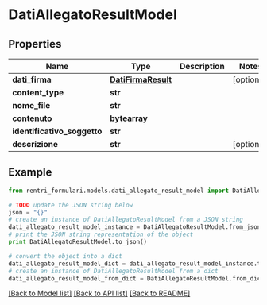 # DatiAllegatoResultModel


## Properties
Name | Type | Description | Notes
------------ | ------------- | ------------- | -------------
**dati_firma** | [**DatiFirmaResult**](DatiFirmaResult.md) |  | [optional] 
**content_type** | **str** |  | 
**nome_file** | **str** |  | 
**contenuto** | **bytearray** |  | 
**identificativo_soggetto** | **str** |  | 
**descrizione** | **str** |  | [optional] 

## Example

```python
from rentri_formulari.models.dati_allegato_result_model import DatiAllegatoResultModel

# TODO update the JSON string below
json = "{}"
# create an instance of DatiAllegatoResultModel from a JSON string
dati_allegato_result_model_instance = DatiAllegatoResultModel.from_json(json)
# print the JSON string representation of the object
print DatiAllegatoResultModel.to_json()

# convert the object into a dict
dati_allegato_result_model_dict = dati_allegato_result_model_instance.to_dict()
# create an instance of DatiAllegatoResultModel from a dict
dati_allegato_result_model_from_dict = DatiAllegatoResultModel.from_dict(dati_allegato_result_model_dict)
```
[[Back to Model list]](../README.md#documentation-for-models) [[Back to API list]](../README.md#documentation-for-api-endpoints) [[Back to README]](../README.md)


